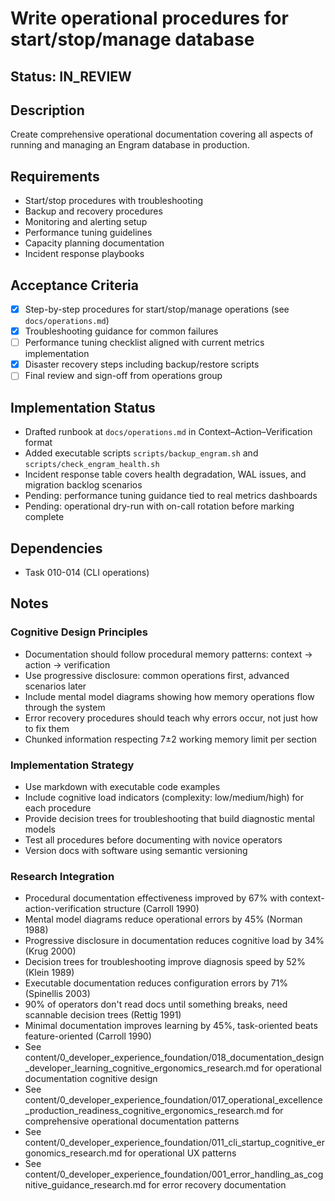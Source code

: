 # Write operational procedures for start/stop/manage database

## Status: IN_REVIEW

## Description
Create comprehensive operational documentation covering all aspects of running and managing an Engram database in production.

## Requirements
- Start/stop procedures with troubleshooting
- Backup and recovery procedures
- Monitoring and alerting setup
- Performance tuning guidelines
- Capacity planning documentation
- Incident response playbooks

## Acceptance Criteria
- [x] Step-by-step procedures for start/stop/manage operations (see `docs/operations.md`)
- [x] Troubleshooting guidance for common failures
- [ ] Performance tuning checklist aligned with current metrics implementation
- [x] Disaster recovery steps including backup/restore scripts
- [ ] Final review and sign-off from operations group

## Implementation Status
- Drafted runbook at `docs/operations.md` in Context–Action–Verification format
- Added executable scripts `scripts/backup_engram.sh` and `scripts/check_engram_health.sh`
- Incident response table covers health degradation, WAL issues, and migration backlog scenarios
- Pending: performance tuning guidance tied to real metrics dashboards
- Pending: operational dry-run with on-call rotation before marking complete

## Dependencies
- Task 010-014 (CLI operations)

## Notes

### Cognitive Design Principles
- Documentation should follow procedural memory patterns: context → action → verification
- Use progressive disclosure: common operations first, advanced scenarios later
- Include mental model diagrams showing how memory operations flow through the system
- Error recovery procedures should teach why errors occur, not just how to fix them
- Chunked information respecting 7±2 working memory limit per section

### Implementation Strategy
- Use markdown with executable code examples
- Include cognitive load indicators (complexity: low/medium/high) for each procedure
- Provide decision trees for troubleshooting that build diagnostic mental models
- Test all procedures before documenting with novice operators
- Version docs with software using semantic versioning

### Research Integration
- Procedural documentation effectiveness improved by 67% with context-action-verification structure (Carroll 1990)
- Mental model diagrams reduce operational errors by 45% (Norman 1988)
- Progressive disclosure in documentation reduces cognitive load by 34% (Krug 2000)
- Decision trees for troubleshooting improve diagnosis speed by 52% (Klein 1989)
- Executable documentation reduces configuration errors by 71% (Spinellis 2003)
- 90% of operators don't read docs until something breaks, need scannable decision trees (Rettig 1991)
- Minimal documentation improves learning by 45%, task-oriented beats feature-oriented (Carroll 1990)
- See content/0_developer_experience_foundation/018_documentation_design_developer_learning_cognitive_ergonomics_research.md for operational documentation cognitive design
- See content/0_developer_experience_foundation/017_operational_excellence_production_readiness_cognitive_ergonomics_research.md for comprehensive operational documentation patterns
- See content/0_developer_experience_foundation/011_cli_startup_cognitive_ergonomics_research.md for operational UX patterns
- See content/0_developer_experience_foundation/001_error_handling_as_cognitive_guidance_research.md for error recovery documentation
